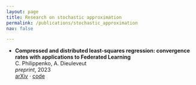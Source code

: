 ```yaml
---
layout: page
title: Research on stochastic approximation
permalink: /publications/stochastic_approximation
nav: false

---
```


- **Compressed and distributed least-squares regression: convergence rates with applications to Federated Learning**  
C. Philippenko, A. Dieuleveut  
*preprint*, 2023  
[arXiv](https://arxiv.org/abs/2308.01358) · [code](https://github.com/philipco/structured_noise)
